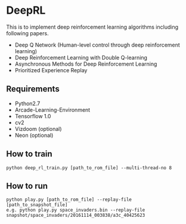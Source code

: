 # DeepRL

This is to implement deep reinforcement learning algorithms including following papers.
  - Deep Q Network (Human-level control through deep reinforcement learning) 
  - Deep Reinforcement Learning with Double Q-learning
  - Asynchronous Methods for Deep Reinforcement Learning
  - Prioritized Experience Replay

## Requirements
  - Python2.7
  - Arcade-Learning-Environment
  - Tensorflow 1.0
  - cv2
  - Vizdoom (optional)
  - Neon (optional)
  
## How to train
```
python deep_rl_train.py [path_to_rom_file] --multi-thread-no 8
```

## How to run
```
python play.py [path_to_rom_file] --replay-file [path_to_snapshot_file]
e.g. python play.py space_invaders.bin --replay-file snapshot/space_invaders/20161114_003838/a3c_40425623
```
